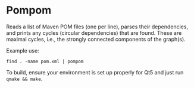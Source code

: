 # Pompom

Reads a list of Maven POM files (one per line), parses their dependencies, and prints any cycles (circular dependencies) that are found.  These are maximal cycles, i.e., the strongly connected components of the graph(s).

Example use:

```
find . -name pom.xml | pompom
```

To build, ensure your environment is set up properly for Qt5 and just run `qmake && make`.
